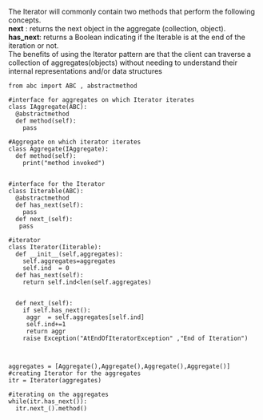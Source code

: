 
The Iterator will commonly contain two methods that perform the following concepts.<br>
        <strong> next</strong> : returns the next object in the aggregate (collection, object).<br>
       <strong> has_next</strong>: returns a Boolean indicating if the Iterable is at the end of the iteration or not.<br>
The benefits of using the Iterator pattern are that the client can traverse a collection of
aggregates(objects) without needing to understand their internal representations and/or data
structures
```
from abc import ABC , abstractmethod

#interface for aggregates on which Iterator iterates
class IAggregate(ABC):
  @abstractmethod
  def method(self):
    pass

#Aggregate on which iterator iterates
class Aggregate(IAggregate):
  def method(self):
    print("method invoked")
    
    
#interface for the Iterator
class Iiterable(ABC):
  @abstractmethod
  def has_next(self):
    pass
  def next_(self):
   pass

#iterator
class Iterator(Iiterable):
  def __init__(self,aggregates):
    self.aggregates=aggregates
    self.ind  = 0
  def has_next(self):
    return self.ind<len(self.aggregates)
      
    
  def next_(self):
    if self.has_next():
     aggr  = self.aggregates[self.ind]
     self.ind+=1
     return aggr
    raise Exception("AtEndOfIteratorException" ,"End of Iteration")
   
     

aggregates = [Aggregate(),Aggregate(),Aggregate(),Aggregate()]
#creating Iterator for the aggregates
itr = Iterator(aggregates)

#iterating on the aggregates
while(itr.has_next()):
  itr.next_().method()
  
